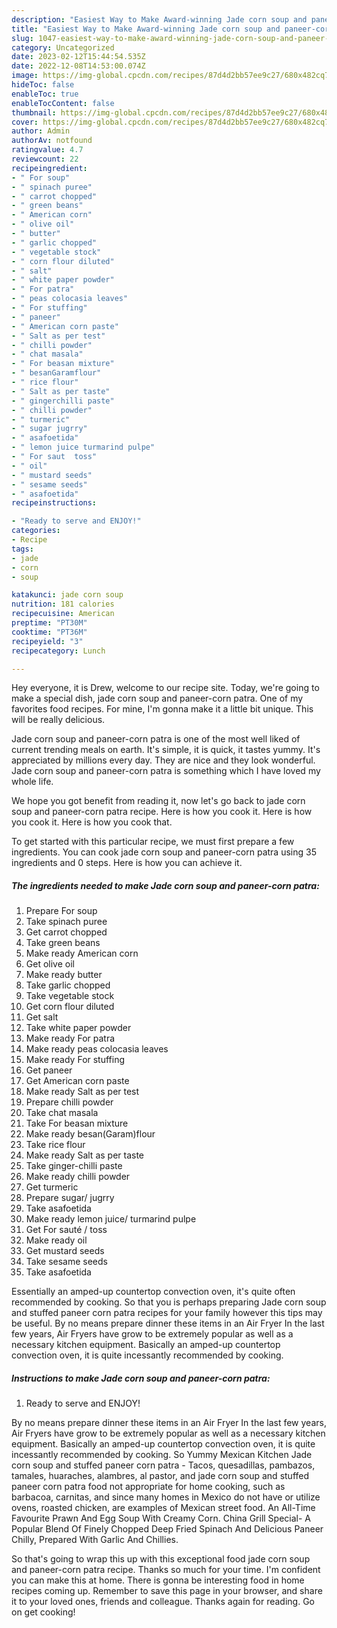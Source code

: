 ```yaml
---
description: "Easiest Way to Make Award-winning Jade corn soup and paneer-corn patra"
title: "Easiest Way to Make Award-winning Jade corn soup and paneer-corn patra"
slug: 1047-easiest-way-to-make-award-winning-jade-corn-soup-and-paneer-corn-patra
category: Uncategorized
date: 2023-02-12T15:44:54.535Z
date: 2022-12-08T14:53:00.074Z
image: https://img-global.cpcdn.com/recipes/87d4d2bb57ee9c27/680x482cq70/jade-corn-soup-and-paneer-corn-patra-recipe-main-photo.jpg
hideToc: false
enableToc: true
enableTocContent: false
thumbnail: https://img-global.cpcdn.com/recipes/87d4d2bb57ee9c27/680x482cq70/jade-corn-soup-and-paneer-corn-patra-recipe-main-photo.jpg
cover: https://img-global.cpcdn.com/recipes/87d4d2bb57ee9c27/680x482cq70/jade-corn-soup-and-paneer-corn-patra-recipe-main-photo.jpg
author: Admin
authorAv: notfound
ratingvalue: 4.7
reviewcount: 22
recipeingredient:
- " For soup"
- " spinach puree"
- " carrot chopped"
- " green beans"
- " American corn"
- " olive oil"
- " butter"
- " garlic chopped"
- " vegetable stock"
- " corn flour diluted"
- " salt"
- " white paper powder"
- " For patra"
- " peas colocasia leaves"
- " For stuffing"
- " paneer"
- " American corn paste"
- " Salt as per test"
- " chilli powder"
- " chat masala"
- " For beasan mixture"
- " besanGaramflour"
- " rice flour"
- " Salt as per taste"
- " gingerchilli paste"
- " chilli powder"
- " turmeric"
- " sugar jugrry"
- " asafoetida"
- " lemon juice turmarind pulpe"
- " For saut  toss"
- " oil"
- " mustard seeds"
- " sesame seeds"
- " asafoetida"
recipeinstructions:

- "Ready to serve and ENJOY!"
categories:
- Recipe
tags:
- jade
- corn
- soup

katakunci: jade corn soup 
nutrition: 181 calories
recipecuisine: American
preptime: "PT30M"
cooktime: "PT36M"
recipeyield: "3"
recipecategory: Lunch

---
```



Hey everyone, it is Drew, welcome to our recipe site. Today, we're going to make a special dish, jade corn soup and paneer-corn patra. One of my favorites food recipes. For mine, I'm gonna make it a little bit unique. This will be really delicious.

Jade corn soup and paneer-corn patra is one of the most well liked of current trending meals on earth. It's simple, it is quick, it tastes yummy. It's appreciated by millions every day. They are nice and they look wonderful. Jade corn soup and paneer-corn patra is something which I have loved my whole life.

We hope you got benefit from reading it, now let&#39;s go back to jade corn soup and paneer-corn patra recipe. Here is how you cook it. Here is how you cook it. Here is how you cook that.


To get started with this particular recipe, we must first prepare a few ingredients. You can cook jade corn soup and paneer-corn patra using 35 ingredients and 0 steps. Here is how you can achieve it.

<!--inarticleads1-->

##### The ingredients needed to make Jade corn soup and paneer-corn patra:

1. Prepare  For soup
1. Take  spinach puree
1. Get  carrot chopped
1. Take  green beans
1. Make ready  American corn
1. Get  olive oil
1. Make ready  butter
1. Take  garlic chopped
1. Take  vegetable stock
1. Get  corn flour diluted
1. Get  salt
1. Take  white paper powder
1. Make ready  For patra
1. Make ready  peas colocasia leaves
1. Make ready  For stuffing
1. Get  paneer
1. Get  American corn paste
1. Make ready  Salt as per test
1. Prepare  chilli powder
1. Take  chat masala
1. Take  For beasan mixture
1. Make ready  besan(Garam)flour
1. Take  rice flour
1. Make ready  Salt as per taste
1. Take  ginger-chilli paste
1. Make ready  chilli powder
1. Get  turmeric
1. Prepare  sugar/ jugrry
1. Take  asafoetida
1. Make ready  lemon juice/ turmarind pulpe
1. Get  For sauté / toss
1. Make ready  oil
1. Get  mustard seeds
1. Take  sesame seeds
1. Take  asafoetida


Essentially an amped-up countertop convection oven, it&#39;s quite often recommended by cooking. So that you is perhaps preparing Jade corn soup and stuffed paneer corn patra recipes for your family however this tips may be useful. By no means prepare dinner these items in an Air Fryer In the last few years, Air Fryers have grow to be extremely popular as well as a necessary kitchen equipment. Basically an amped-up countertop convection oven, it is quite incessantly recommended by cooking. 

<!--inarticleads2-->

##### Instructions to make Jade corn soup and paneer-corn patra:


1. Ready to serve and ENJOY!

By no means prepare dinner these items in an Air Fryer In the last few years, Air Fryers have grow to be extremely popular as well as a necessary kitchen equipment. Basically an amped-up countertop convection oven, it is quite incessantly recommended by cooking. So Yummy Mexican Kitchen Jade corn soup and stuffed paneer corn patra - Tacos, quesadillas, pambazos, tamales, huaraches, alambres, al pastor, and jade corn soup and stuffed paneer corn patra food not appropriate for home cooking, such as barbacoa, carnitas, and since many homes in Mexico do not have or utilize ovens, roasted chicken, are examples of Mexican street food. An All-Time Favourite Prawn And Egg Soup With Creamy Corn. China Grill Special- A Popular Blend Of Finely Chopped Deep Fried Spinach And Delicious Paneer Chilly, Prepared With Garlic And Chillies. 

So that's going to wrap this up with this exceptional food jade corn soup and paneer-corn patra recipe. Thanks so much for your time. I'm confident you can make this at home. There is gonna be interesting food in home recipes coming up. Remember to save this page in your browser, and share it to your loved ones, friends and colleague. Thanks again for reading. Go on get cooking!
